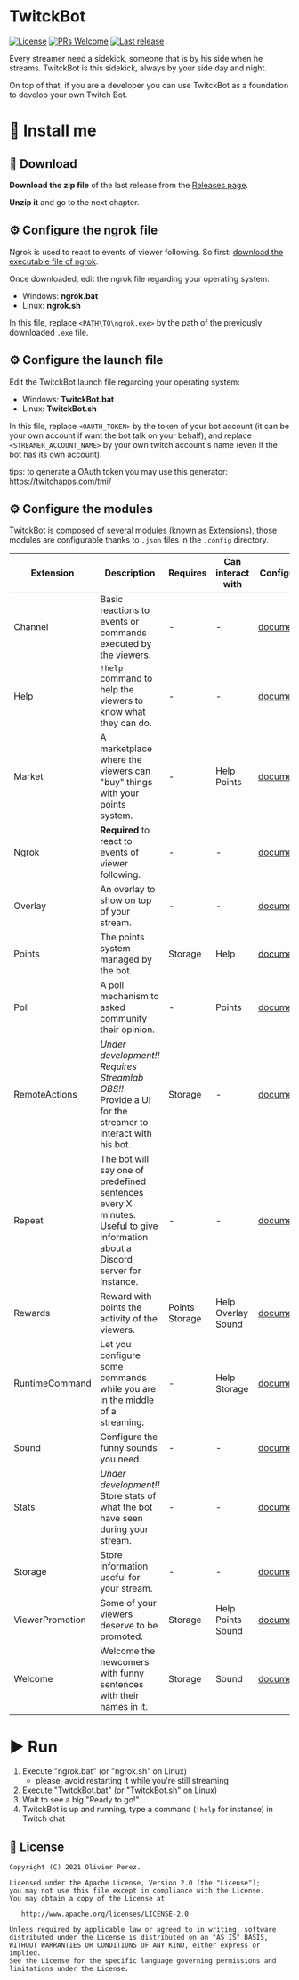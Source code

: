 # TwitckBot

[![License](https://img.shields.io/badge/License-Apache%202.0-blue.svg?style=flat-square)](https://opensource.org/licenses/Apache-2.0)
[![PRs Welcome](https://img.shields.io/badge/PRs-Welcome-orange.svg?style=flat-square)](http://makeapullrequest.com)
[![Last release](https://jitpack.io/v/olivierperez/TwitckBot.svg?style=flat-square)](https://jitpack.io/#olivierperez/TwitckBot)

Every streamer need a sidekick, someone that is by his side when he streams. TwitckBot is this sidekick, always by your side day and night.

On top of that, if you are a developer you can use TwitckBot as a foundation to develop your own Twitch Bot.

# 👣 Install me

## 🧲 Download

**Download the zip file** of the last release from the
[Releases page](https://github.com/olivierperez/TwitckBot/releases).

**Unzip it** and go to the next chapter.

## ⚙ Configure the ngrok file

Ngrok is used to react to events of viewer following.
So first: [download the executable file of ngrok](https://ngrok.com/download).

Once downloaded, edit the ngrok file regarding your operating system:
- Windows: **ngrok.bat**
- Linux: **ngrok.sh**

In this file, replace `<PATH\TO\ngrok.exe>` by the path of the previously downloaded `.exe` file.

## ⚙ Configure the launch file

Edit the TwitckBot launch file regarding your operating system:
- Windows: **TwitckBot.bat**
- Linux: **TwitckBot.sh**

In this file, replace `<OAUTH_TOKEN>` by the token of your bot account (it can be your own account if want the bot talk on your behalf),
and replace `<STREAMER_ACCOUNT_NAME>` by your own twitch account's name (even if the bot has its own account).

tips: to generate a OAuth token you may use this generator: https://twitchapps.com/tmi/

## ⚙ Configure the modules

TwitckBot is composed of several modules (known as Extensions), those modules are configurable
thanks to `.json` files in the `.config` directory.

|Extension|Description|Requires|Can interact with|Configuration|
|---------|-----------|--------|-----------------|-------------|
|Channel|Basic reactions to events or commands executed by the viewers.|-|-|[documentation](doc/config/Channel.md)|
|Help|`!help` command to help the viewers to know what they can do.|-|-|[documentation](doc/config/Help.md)|
|Market|A marketplace where the viewers can "buy" things with your points system.|-|Help</br>Points|[documentation](doc/config/Market.md)|
|Ngrok|**Required** to react to events of viewer following.|-|-|[documentation](doc/config/Ngrok.md)|
|Overlay|An overlay to show on top of your stream.|-|-|[documentation](doc/config/Overlay.md)|
|Points|The points system managed by the bot.|Storage|Help|[documentation](doc/config/Points.md)|
|Poll|A poll mechanism to asked community their opinion.|-|Points|[documentation](doc/config/Poll.md)|
|RemoteActions|*Under development!!*<br/>*Requires Streamlab OBS!!*<br/>Provide a UI for the streamer to interact with his bot.|Storage|-|[documentation](doc/config/RemoteActions.md)|
|Repeat|The bot will say one of predefined sentences every X minutes. Useful to give information about a Discord server for instance.|-|-|[documentation](doc/config/Repeat.md)|
|Rewards|Reward with points the activity of the viewers.|Points<br/>Storage|Help<br/>Overlay<br/>Sound|[documentation](doc/config/Rewards.md)|
|RuntimeCommand|Let you configure some commands while you are in the middle of a streaming.|-|Help<br/>Storage|[documentation](doc/config/RuntimeCommand.md)|
|Sound|Configure the funny sounds you need.|-|-|[documentation](doc/config/Sound.md)|
|Stats|*Under development!!* Store stats of what the bot have seen during your stream.|-|-|[documentation](doc/config/Stats.md)|
|Storage|Store information useful for your stream.|-|-|[documentation](doc/config/Storage.md)|
|ViewerPromotion|Some of your viewers deserve to be promoted.|Storage|Help<br/>Points<br/>Sound|[documentation](doc/config/ViewerPromotion.md)|
|Welcome|Welcome the newcomers with funny sentences with their names in it.|Storage|Sound|[documentation](doc/config/Welcome.md)|

# ▶ Run

1. Execute "ngrok.bat" (or "ngrok.sh" on Linux)
   - please, avoid restarting it while you're still streaming
2. Execute "TwitckBot.bat" (or "TwitckBot.sh" on Linux)
3. Wait to see a big "Ready to go!"...
4. TwitckBot is up and running, type a command (`!help` for instance) in Twitch chat

## 📄 License

```
Copyright (C) 2021 Olivier Perez.

Licensed under the Apache License, Version 2.0 (the "License");
you may not use this file except in compliance with the License.
You may obtain a copy of the License at

   http://www.apache.org/licenses/LICENSE-2.0

Unless required by applicable law or agreed to in writing, software
distributed under the License is distributed on an "AS IS" BASIS,
WITHOUT WARRANTIES OR CONDITIONS OF ANY KIND, either express or implied.
See the License for the specific language governing permissions and
limitations under the License.
```